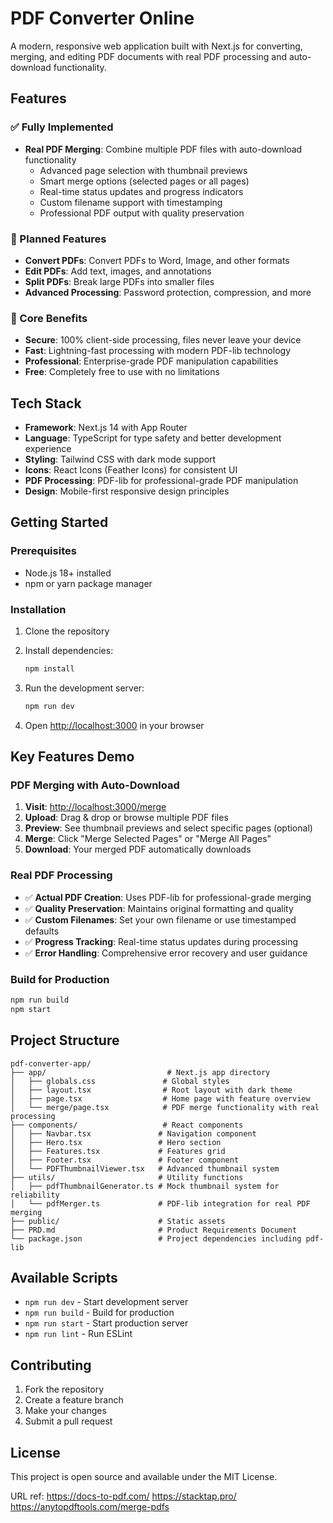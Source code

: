 # PDF Converter Online

A modern, responsive web application built with Next.js for converting, merging, and editing PDF documents with real PDF processing and auto-download functionality.

## Features

### ✅ Fully Implemented
- **Real PDF Merging**: Combine multiple PDF files with auto-download functionality
  - Advanced page selection with thumbnail previews
  - Smart merge options (selected pages or all pages)
  - Real-time status updates and progress indicators
  - Custom filename support with timestamping
  - Professional PDF output with quality preservation

### 🔄 Planned Features
- **Convert PDFs**: Convert PDFs to Word, Image, and other formats
- **Edit PDFs**: Add text, images, and annotations
- **Split PDFs**: Break large PDFs into smaller files
- **Advanced Processing**: Password protection, compression, and more

### 🔧 Core Benefits
- **Secure**: 100% client-side processing, files never leave your device
- **Fast**: Lightning-fast processing with modern PDF-lib technology
- **Professional**: Enterprise-grade PDF manipulation capabilities
- **Free**: Completely free to use with no limitations

## Tech Stack

- **Framework**: Next.js 14 with App Router
- **Language**: TypeScript for type safety and better development experience
- **Styling**: Tailwind CSS with dark mode support
- **Icons**: React Icons (Feather Icons) for consistent UI
- **PDF Processing**: PDF-lib for professional-grade PDF manipulation
- **Design**: Mobile-first responsive design principles

## Getting Started

### Prerequisites

- Node.js 18+ installed
- npm or yarn package manager

### Installation

1. Clone the repository
2. Install dependencies:
   ```bash
   npm install
   ```

3. Run the development server:
   ```bash
   npm run dev
   ```

4. Open [http://localhost:3000](http://localhost:3000) in your browser

## Key Features Demo

### PDF Merging with Auto-Download
1. **Visit**: [http://localhost:3000/merge](http://localhost:3000/merge)
2. **Upload**: Drag & drop or browse multiple PDF files
3. **Preview**: See thumbnail previews and select specific pages (optional)
4. **Merge**: Click "Merge Selected Pages" or "Merge All Pages"
5. **Download**: Your merged PDF automatically downloads

### Real PDF Processing
- ✅ **Actual PDF Creation**: Uses PDF-lib for professional-grade merging
- ✅ **Quality Preservation**: Maintains original formatting and quality
- ✅ **Custom Filenames**: Set your own filename or use timestamped defaults
- ✅ **Progress Tracking**: Real-time status updates during processing
- ✅ **Error Handling**: Comprehensive error recovery and user guidance

### Build for Production

```bash
npm run build
npm start
```

## Project Structure

```
pdf-converter-app/
├── app/                           # Next.js app directory
│   ├── globals.css               # Global styles
│   ├── layout.tsx                # Root layout with dark theme
│   ├── page.tsx                  # Home page with feature overview
│   └── merge/page.tsx            # PDF merge functionality with real processing
├── components/                   # React components
│   ├── Navbar.tsx               # Navigation component
│   ├── Hero.tsx                 # Hero section
│   ├── Features.tsx             # Features grid
│   ├── Footer.tsx               # Footer component
│   └── PDFThumbnailViewer.tsx   # Advanced thumbnail system
├── utils/                       # Utility functions
│   ├── pdfThumbnailGenerator.ts # Mock thumbnail system for reliability
│   └── pdfMerger.ts             # PDF-lib integration for real PDF merging
├── public/                      # Static assets
├── PRD.md                       # Product Requirements Document
└── package.json                 # Project dependencies including pdf-lib
```

## Available Scripts

- `npm run dev` - Start development server
- `npm run build` - Build for production
- `npm run start` - Start production server
- `npm run lint` - Run ESLint

## Contributing

1. Fork the repository
2. Create a feature branch
3. Make your changes
4. Submit a pull request

## License

This project is open source and available under the MIT License.

URL ref:
https://docs-to-pdf.com/
https://stacktap.pro/
https://anytopdftools.com/merge-pdfs
